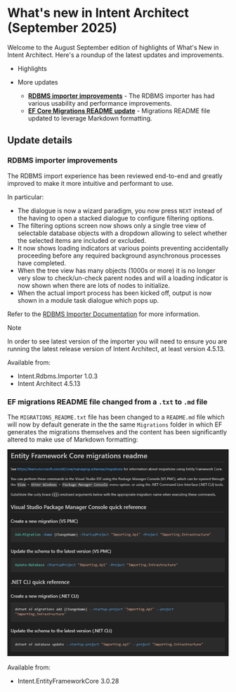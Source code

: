 # What's new in Intent Architect (September 2025)

Welcome to the August September edition of highlights of What's New in Intent Architect. Here's a roundup of the latest updates and improvements.

- Highlights

- More updates
  - **[RDBMS importer improvements](#rdbms-importer-improvements)** - The RDBMS importer has had various usability and performance improvements.
  - **[EF Core Migrations README update](#ef-migrations-readme-file-changed-from-a-txt-to-md-file)** - Migrations README file updated to leverage Markdown formatting.

## Update details

### RDBMS importer improvements

The RDBMS import experience has been reviewed end-to-end and greatly improved to make it more intuitive and performant to use.

In particular:

- The dialogue is now a wizard paradigm, you now press `NEXT` instead of the having to open a stacked dialogue to configure filtering options.
- The filtering options screen now shows only a single tree view of selectable database objects with a dropdown allowing to select whether the selected items are included or excluded.
- It now shows loading indicators at various points preventing accidentally proceeding before any required background asynchronous processes have completed.
- When the tree view has many objects (1000s or more) it is no longer very slow to check/un-check parent nodes and will a loading indicator is now shown when there are lots of nodes to initialize.
- When the actual import process has been kicked off, output is now shown in a module task dialogue which pops up.

Refer to the [RDBMS Importer Documentation](https://docs.intentarchitect.com/articles/modules-importers/intent-rdbms-importer/intent-rdbms-importer.html) for more information.

> [!NOTE]
>
> In order to see latest version of the importer you will need to ensure you are running the latest release version of Intent Architect, at least version 4.5.13.

Available from:

- Intent.Rdbms.Importer 1.0.3
- Intent Architect 4.5.13

### EF migrations README file changed from a `.txt` to `.md` file

The `MIGRATIONS_README.txt` file has been changed to a `README.md` file which will now by default generate in the the same `Migrations` folder in which EF generates the migrations themselves and the content has been significantly altered to make use of Markdown formatting:

![Example of updated migrations README.md file](images/sample-migrations-readme-file.png)

Available from:

- Intent.EntityFrameworkCore 3.0.28
